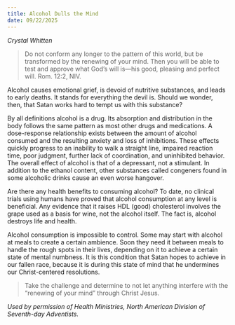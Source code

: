 ```yaml
---
title: Alcohol Dulls the Mind
date: 09/22/2025
---
```


_Crystal Whitten_

> <p></p>
> Do not conform any longer to the pattern of this world, but be transformed by the renewing of your mind. Then you will be able to test and approve what God’s will is—his good, pleasing and perfect will. Rom. 12:2, NIV.

Alcohol causes emotional grief, is devoid of nutritive substances, and leads to early deaths. It stands for everything the devil is. Should we wonder, then, that Satan works hard to tempt us with this substance?

By all definitions alcohol is a drug. Its absorption and distribution in the body follows the same pattern as most other drugs and medications. A dose-response relationship exists between the amount of alcohol consumed and the resulting anxiety and loss of inhibitions. These effects quickly progress to an inability to walk a straight line, impaired reaction time, poor judgment, further lack of coordination, and uninhibited behavior. The overall effect of alcohol is that of a depressant, not a stimulant. In addition to the ethanol content, other substances called congeners found in some alcoholic drinks cause an even worse hangover.

Are there any health benefits to consuming alcohol? To date, no clinical trials using humans have proved that alcohol consumption at any level is beneficial. Any evidence that it raises HDL (good) cholesterol involves the grape used as a basis for wine, not the alcohol itself. The fact is, alcohol destroys life and health.

Alcohol consumption is impossible to control. Some may start with alcohol at meals to create a certain ambience. Soon they need it between meals to handle the rough spots in their lives, depending on it to achieve a certain state of mental numbness. It is this condition that Satan hopes to achieve in our fallen race, because it is during this state of mind that he undermines our Christ-centered resolutions.

> <callout></callout>
> Take the challenge and determine to not let anything interfere with the “renewing of your mind” through Christ Jesus.

_Used by permission of Health Ministries, North American Division of Seventh-day Adventists._